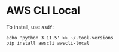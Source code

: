 # AWS CLI Local

To install, use `asdf`:

    echo 'python 3.11.5' >> ~/.tool-versions
    pip install awscli awscli-local
